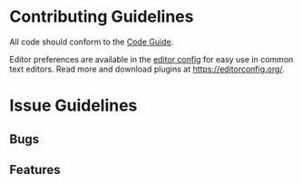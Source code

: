 # Contributing Guidelines

All code should conform to the [Code Guide](https://github.com/Kernel1947/Aserai/blob/master/CODEGUIDE.md).

Editor preferences are available in the [editor config](https://github.com/Kernel1947/Aserai/blob/master/.editorconfig) for easy use in common text editors. Read more and download plugins at <https://editorconfig.org/>.

# Issue Guidelines
## Bugs
## Features
